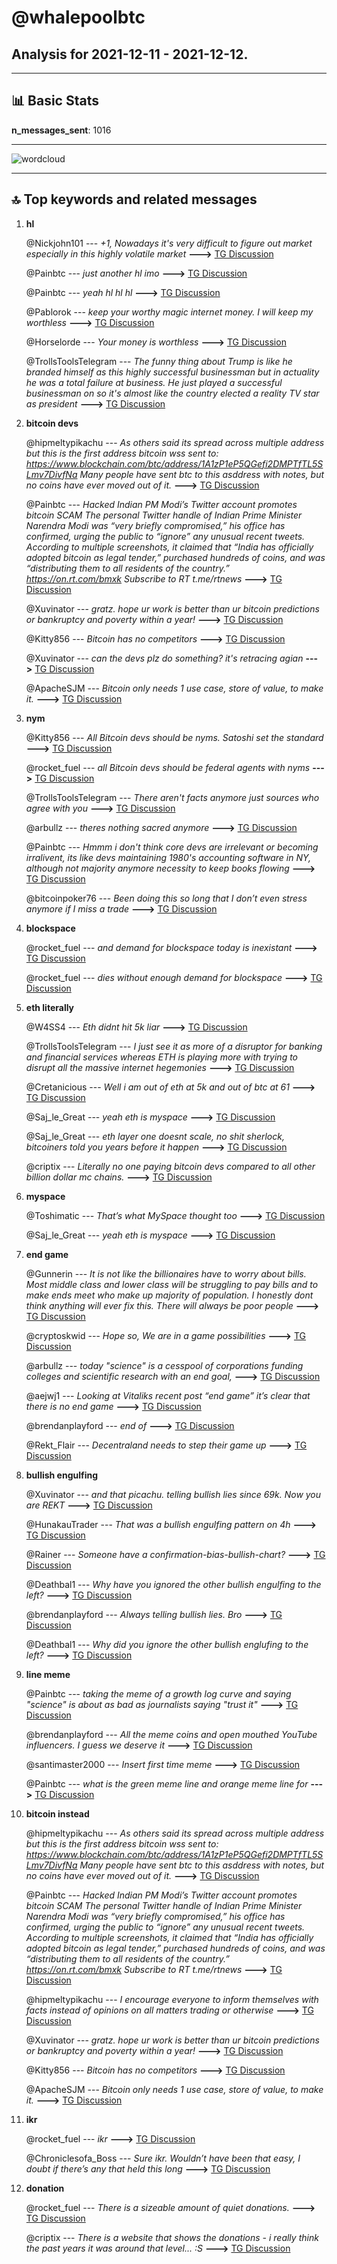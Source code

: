 # **@whalepoolbtc**
 ## Analysis for **2021-12-11** - **2021-12-12**.

---

## 📊 **Basic Stats**

**n_messages_sent**: 1016

---
![wordcloud](whalepoolbtc_1Days_wordcloud.png)

---


## 🔝 **Top keywords and related messages**

1. **hl**

    @Nickjohn101 --- *+1, Nowadays it's very difficult to figure out market especially in this highly volatile market* **--->** [TG Discussion](https://t.me/whalepoolbtc/4079743)

    @Painbtc --- *just another hl imo* **--->** [TG Discussion](https://t.me/whalepoolbtc/4079728)

    @Painbtc --- *yeah hl hl hl* **--->** [TG Discussion](https://t.me/whalepoolbtc/4079722)

    @Pablorok --- *keep your worthy magic internet money. I will keep my worthless* **--->** [TG Discussion](https://t.me/whalepoolbtc/4078553)

    @Horselorde --- *Your money is worthless* **--->** [TG Discussion](https://t.me/whalepoolbtc/4078550)

    @TrollsToolsTelegram --- *The funny thing about Trump is like he branded himself as this highly successful businessman but in actuality he was a total failure at business. He just played a successful businessman on so it's almost like the country elected a reality TV star as president* **--->** [TG Discussion](https://t.me/whalepoolbtc/4079043)

2. **bitcoin devs**

    @hipmeltypikachu --- *As others said its spread across multiple address but this is the first address bitcoin wss sent to: https://www.blockchain.com/btc/address/1A1zP1eP5QGefi2DMPTfTL5SLmv7DivfNa Many people have sent btc to this asddress with notes, but no coins have ever moved out of it.* **--->** [TG Discussion](https://t.me/whalepoolbtc/4079804)

    @Painbtc --- *Hacked Indian PM Modi’s Twitter account promotes bitcoin SCAM  The personal Twitter handle of Indian Prime Minister Narendra Modi was “very briefly compromised,” his office has confirmed, urging the public to “ignore” any unusual recent tweets.  According to multiple screenshots, it claimed that “India has officially adopted bitcoin as legal tender,” purchased hundreds of coins, and was “distributing them to all residents of the country.”  https://on.rt.com/bmxk  Subscribe to RT t.me/rtnews* **--->** [TG Discussion](https://t.me/whalepoolbtc/4079619)

    @Xuvinator --- *gratz. hope ur work is better than ur bitcoin predictions or bankruptcy and poverty within a year!* **--->** [TG Discussion](https://t.me/whalepoolbtc/4078728)

    @Kitty856 --- *Bitcoin has no competitors* **--->** [TG Discussion](https://t.me/whalepoolbtc/4078819)

    @Xuvinator --- *can the devs plz do something? it's retracing agian* **--->** [TG Discussion](https://t.me/whalepoolbtc/4078637)

    @ApacheSJM --- *Bitcoin only needs 1 use case, store of value, to make it.* **--->** [TG Discussion](https://t.me/whalepoolbtc/4079536)

3. **nym**

    @Kitty856 --- *All Bitcoin devs should be nyms. Satoshi set the standard* **--->** [TG Discussion](https://t.me/whalepoolbtc/4079506)

    @rocket_fuel --- *all Bitcoin devs should be federal agents with nyms* **--->** [TG Discussion](https://t.me/whalepoolbtc/4079507)

    @TrollsToolsTelegram --- *There aren't facts anymore just sources who agree with you* **--->** [TG Discussion](https://t.me/whalepoolbtc/4079218)

    @arbullz --- *theres nothing sacred anymore* **--->** [TG Discussion](https://t.me/whalepoolbtc/4079213)

    @Painbtc --- *Hmmm i don't think core devs are irrelevant or becoming irralivent, its like devs maintaining 1980's accounting software in NY, although not majority anymore necessity to keep books flowing* **--->** [TG Discussion](https://t.me/whalepoolbtc/4078881)

    @bitcoinpoker76 --- *Been doing this so long that I don’t even stress anymore if I miss a trade* **--->** [TG Discussion](https://t.me/whalepoolbtc/4078412)

4. **blockspace**

    @rocket_fuel --- *and demand for blockspace today is inexistant* **--->** [TG Discussion](https://t.me/whalepoolbtc/4079541)

    @rocket_fuel --- *dies without enough demand for blockspace* **--->** [TG Discussion](https://t.me/whalepoolbtc/4079540)

5. **eth literally**

    @W4SS4 --- *Eth didnt hit 5k liar* **--->** [TG Discussion](https://t.me/whalepoolbtc/4079391)

    @TrollsToolsTelegram --- *I just see it as more of a disruptor for banking and financial services whereas ETH is playing more with trying to disrupt all the massive internet hegemonies* **--->** [TG Discussion](https://t.me/whalepoolbtc/4079162)

    @Cretanicious --- *Well i am out of eth at 5k and out of btc at 61* **--->** [TG Discussion](https://t.me/whalepoolbtc/4079347)

    @Saj_le_Great --- *yeah eth is myspace* **--->** [TG Discussion](https://t.me/whalepoolbtc/4079692)

    @Saj_le_Great --- *eth layer one doesnt scale, no shit sherlock, bitcoiners told you years before it happen* **--->** [TG Discussion](https://t.me/whalepoolbtc/4078895)

    @criptix --- *Literally no one paying bitcoin devs compared to all other billion dollar mc chains.* **--->** [TG Discussion](https://t.me/whalepoolbtc/4079512)

6. **myspace**

    @Toshimatic --- *That’s what MySpace thought too* **--->** [TG Discussion](https://t.me/whalepoolbtc/4079691)

    @Saj_le_Great --- *yeah eth is myspace* **--->** [TG Discussion](https://t.me/whalepoolbtc/4079692)

7. **end game**

    @Gunnerin --- *It is not like the billionaires have to worry about bills. Most middle class and lower class will be struggling to pay bills and to make ends meet who make up majority of population. I honestly dont think anything will ever fix this. There will always be poor people* **--->** [TG Discussion](https://t.me/whalepoolbtc/4078443)

    @cryptoskwid --- *Hope so, We are in a game possibilities* **--->** [TG Discussion](https://t.me/whalepoolbtc/4079742)

    @arbullz --- *today "science" is a cesspool of corporations funding colleges and scientific research with an end goal,* **--->** [TG Discussion](https://t.me/whalepoolbtc/4079211)

    @aejwj1 --- *Looking at Vitaliks recent post “end game” it’s clear that there is no end game* **--->** [TG Discussion](https://t.me/whalepoolbtc/4079560)

    @brendanplayford --- *end of* **--->** [TG Discussion](https://t.me/whalepoolbtc/4078743)

    @Rekt_Flair --- *Decentraland needs to step their game up* **--->** [TG Discussion](https://t.me/whalepoolbtc/4079311)

8. **bullish engulfing**

    @Xuvinator --- *and that picachu. telling bullish lies since 69k. Now you are REKT* **--->** [TG Discussion](https://t.me/whalepoolbtc/4078590)

    @HunakauTrader --- *That was a bullish engulfing pattern on 4h* **--->** [TG Discussion](https://t.me/whalepoolbtc/4079455)

    @Rainer --- *Someone have a confirmation-bias-bullish-chart?* **--->** [TG Discussion](https://t.me/whalepoolbtc/4079721)

    @Deathbal1 --- *Why have you ignored the other bullish engulfing to the left?* **--->** [TG Discussion](https://t.me/whalepoolbtc/4079474)

    @brendanplayford --- *Always telling bullish lies. Bro* **--->** [TG Discussion](https://t.me/whalepoolbtc/4078593)

    @Deathbal1 --- *Why did you ignore the other bullish englufing to the left?* **--->** [TG Discussion](https://t.me/whalepoolbtc/4078765)

9. **line meme**

    @Painbtc --- *taking the meme of a growth log curve and saying "science" is about as bad as journalists saying "trust it"* **--->** [TG Discussion](https://t.me/whalepoolbtc/4078680)

    @brendanplayford --- *All the meme coins and open mouthed YouTube influencers. I guess we deserve it* **--->** [TG Discussion](https://t.me/whalepoolbtc/4078599)

    @santimaster2000 --- *Insert first time meme* **--->** [TG Discussion](https://t.me/whalepoolbtc/4078714)

    @Painbtc --- *what is the green meme line and orange meme line for* **--->** [TG Discussion](https://t.me/whalepoolbtc/4079816)

10. **bitcoin instead**

    @hipmeltypikachu --- *As others said its spread across multiple address but this is the first address bitcoin wss sent to: https://www.blockchain.com/btc/address/1A1zP1eP5QGefi2DMPTfTL5SLmv7DivfNa Many people have sent btc to this asddress with notes, but no coins have ever moved out of it.* **--->** [TG Discussion](https://t.me/whalepoolbtc/4079804)

    @Painbtc --- *Hacked Indian PM Modi’s Twitter account promotes bitcoin SCAM  The personal Twitter handle of Indian Prime Minister Narendra Modi was “very briefly compromised,” his office has confirmed, urging the public to “ignore” any unusual recent tweets.  According to multiple screenshots, it claimed that “India has officially adopted bitcoin as legal tender,” purchased hundreds of coins, and was “distributing them to all residents of the country.”  https://on.rt.com/bmxk  Subscribe to RT t.me/rtnews* **--->** [TG Discussion](https://t.me/whalepoolbtc/4079619)

    @hipmeltypikachu --- *I encourage everyone to inform themselves with facts instead of opinions on all matters trading or otherwise* **--->** [TG Discussion](https://t.me/whalepoolbtc/4079216)

    @Xuvinator --- *gratz. hope ur work is better than ur bitcoin predictions or bankruptcy and poverty within a year!* **--->** [TG Discussion](https://t.me/whalepoolbtc/4078728)

    @Kitty856 --- *Bitcoin has no competitors* **--->** [TG Discussion](https://t.me/whalepoolbtc/4078819)

    @ApacheSJM --- *Bitcoin only needs 1 use case, store of value, to make it.* **--->** [TG Discussion](https://t.me/whalepoolbtc/4079536)

11. **ikr**

    @rocket_fuel --- *ikr* **--->** [TG Discussion](https://t.me/whalepoolbtc/4079641)

    @Chroniclesofa_Boss --- *Sure ikr. Wouldn’t have been that easy, I doubt if there’s any that held this long* **--->** [TG Discussion](https://t.me/whalepoolbtc/4079807)

12. **donation**

    @rocket_fuel --- *There is a sizeable amount of quiet donations.* **--->** [TG Discussion](https://t.me/whalepoolbtc/4079530)

    @criptix --- *There is a website that shows the donations - i really think the past years it was around that level... :S* **--->** [TG Discussion](https://t.me/whalepoolbtc/4079529)

